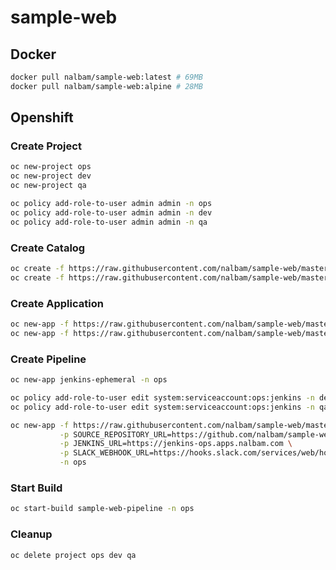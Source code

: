# sample-web

## Docker
```bash
docker pull nalbam/sample-web:latest # 69MB
docker pull nalbam/sample-web:alpine # 28MB
```

## Openshift

### Create Project
```bash
oc new-project ops
oc new-project dev
oc new-project qa

oc policy add-role-to-user admin admin -n ops
oc policy add-role-to-user admin admin -n dev
oc policy add-role-to-user admin admin -n qa
```

### Create Catalog
```bash
oc create -f https://raw.githubusercontent.com/nalbam/sample-web/master/openshift/templates/deploy.json -n ops
oc create -f https://raw.githubusercontent.com/nalbam/sample-web/master/openshift/templates/pipeline.json -n ops
```

### Create Application
```bash
oc new-app -f https://raw.githubusercontent.com/nalbam/sample-web/master/openshift/templates/deploy.json -n dev
oc new-app -f https://raw.githubusercontent.com/nalbam/sample-web/master/openshift/templates/deploy.json -n qa
```

### Create Pipeline
```bash
oc new-app jenkins-ephemeral -n ops

oc policy add-role-to-user edit system:serviceaccount:ops:jenkins -n dev
oc policy add-role-to-user edit system:serviceaccount:ops:jenkins -n qa

oc new-app -f https://raw.githubusercontent.com/nalbam/sample-web/master/openshift/templates/pipeline.json \
           -p SOURCE_REPOSITORY_URL=https://github.com/nalbam/sample-web \
           -p JENKINS_URL=https://jenkins-ops.apps.nalbam.com \
           -p SLACK_WEBHOOK_URL=https://hooks.slack.com/services/web/hook/token \
           -n ops
```

### Start Build
```bash
oc start-build sample-web-pipeline -n ops
```

### Cleanup
```bash
oc delete project ops dev qa
```
